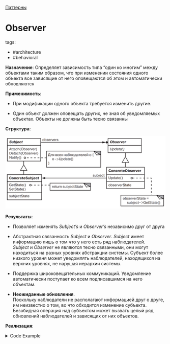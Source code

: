 [Паттерны](../../Patterns.md)

# Observer

tags:

- #architecture
- #behavioral

**Назначение**: Определяет зависимость типа “один ко многим” между объектами таким образом, что при изменении состояния одного объекта все зависящие от него оповещаются об этом и автоматически обновляются

**Применимость**:

- При модификации одного объекта требуется изменить другие.

- Один объект должен оповещать других, не зная об уведомляемых объектах.
  Объекты не должны быть тесно связанны

**Структура**:

![Observer Structure](./Observer.png)

**Результаты**:

- Позволяет изменять _Subject’s_ и _Observer’s_ независимо друг от друга

- Абстрактная связанность _Subject_ и _Observer_. _Subject_ имеет информацию лишь о том что у него есть ряд наблюдателей.  
  _Subject_ и _Observer_ не являются тесно связанными, они могут находиться на разных уровнях абстракции системы. Субъект более низкого уровня может уведомлять наблюдателей, находящихся на верхних уровнях, не нарушая иерархии системы.

- Поддержка широковещательных коммуникаций. Уведомление автоматически поступает ко всем подписавшимся на него объектам.

- **Неожиданные обновления**.  
  Поскольку наблюдатели не располагают информацией друг о друге, им неизвестно о том, во что обходится изменение субъекта. Безобидная операция над субъектом может вызвать целый ряд обновлений наблюдателей и зависящих от них объектов.

**Реализация**:

<details>
    <summary>Code Example</summary>

```js
class AbstractObserver {
	update() {
		throw new Error('Observer.update is not implemented');
	}
}

class AbstractSubject {
	constructor() {
		this.observers = new Set();
	}
	attach(observer) {
		this.observers.add(observer);
	}
	detach(observer) {
		this.observers.delete(observer);
	}
	notify() {
		for (const observer of this.observers) {
			observer.update(this);
		}
	}
}

class ClockTimer extends AbstractSubject {
	constructor() {
		super();
		this.time = new Date(Date.now());
		this.interval = setInterval(() => {
			this.time = new Date(Date.now());
			this.tick();
		}, 1000);
	}

	getHours() {
		return this.time.getHours();
	}
	getMinutes() {
		return this.time.getMinutes();
	}
	getSeconds() {
		return this.time.getSeconds();
	}
	getTime() {
		return this.time.getTime();
	}

	destroy() {
		clearInterval(this.interval);
	}

	tick() {
		this.notify();
	}
}

class DigitalClock extends AbstractObserver {
	constructor(timer) {
		super();
		this.subject = timer;
		this.subject.attach(this);
	}
	destroy() {
		this.subject.detach(this);
	}

	update(changedSubject) {
		if (changedSubject === this.subject) {
			this.draw();
		}
	}

	draw() {
		console.log(
			'Digital:' +
				this.subject.getHours() +
				':' +
				this.subject.getMinutes() +
				':' +
				this.subject.getSeconds(),
		);
	}
}

class AnalogClock extends AbstractObserver {
	constructor(timer) {
		super();
		this.subject = timer;
		this.subject.attach(this);
	}
	destroy() {
		this.subject.detach(this);
	}

	update(changedSubject) {
		if (changedSubject === this.subject) {
			this.draw();
		}
	}

	draw() {
		console.log('Analogue: ', this.subject.getTime());
	}
}

const clockTimer = new ClockTimer();

const digitalClock = new DigitalClock(clockTimer);
const analogClock = new AnalogClock(clockTimer);

clockTimer.tick();
```

</details>

